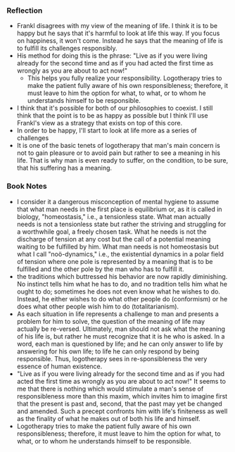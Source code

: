 ### Reflection
- Frankl disagrees with my view of the meaning of life. I think it is to be happy but he says that it's harmful to look at life this way. If you focus on happiness, it won't come. Instead he says that the meaning of life is to fulfill its challenges responsibly.
- His method for doing this is the phrase: "Live as if you were living already for the second time and as if you had acted the first time as wrongly as you are about to act now!"
	- This helps you fully realize your responsibility. Logotherapy tries to make the patient fully aware of his own responsibleness; therefore, it must leave to him the option for what, to what, or to whom he understands himself to be responsible.
- I think that it's possible for both of our philosophies to coexist. I still think that the point is to be as happy as possible but I think I'll use Frankl's view as a strategy that exists on top of this core.
- In order to be happy, I'll start to look at life more as a series of challenges
- It is one of the basic tenets of logotherapy that man's main concern is not to gain pleasure or to avoid pain but rather to see a meaning in his life. That is why man is even ready to suffer, on the condition, to be sure, that his suffering has a meaning.
### Book Notes
- I consider it a dangerous misconception of mental hygiene to assume that what man needs in the first place is equilibrium or, as it is called in biology, "homeostasis," i.e., a tensionless state. What man actually needs is not a tensionless state but rather the striving and struggling for a worthwhile goal, a freely chosen task. What he needs is not the discharge of tension at any cost but the call of a potential meaning waiting to be fulfilled by him. What man needs is not homeostasis but what I call "noö-dynamics," i.e., the existential dynamics in a polar field of tension where one pole is represented by a meaning that is to be fulfilled and the other pole by the man who has to fulfill it.
- the traditions which buttressed his behavior are now rapidly diminishing. No instinct tells him what he has to do, and no tradition tells him what he ought to do; sometimes he does not even know what he wishes to do. Instead, he either wishes to do what other people do (conformism) or he does what other people wish him to do (totalitarianism).
- As each situation in life represents a challenge to man and presents a problem for him to solve, the question of the meaning of life may actually be re-versed. Ultimately, man should not ask what the meaning of his life is, but rather he must recognize that it is he who is asked. In a word, each man is questioned by life; and he can only answer to life by answering for his own life; to life he can only respond by being responsible. Thus, logotherapy sees in re-sponsibleness the very essence of human existence.
- "Live as if you were living already for the second time and as if you had acted the first time as wrongly as you are about to act now!" It seems to me that there is nothing which would stimulate a man's sense of responsibleness more than this maxim, which invites him to imagine first that the present is past and, second, that the past may yet be changed and amended. Such a precept confronts him with life's finiteness as well as the finality of what he makes out of both his life and himself.
- Logotherapy tries to make the patient fully aware of his own responsibleness; therefore, it must leave to him the option for what, to what, or to whom he understands himself to be responsible.
